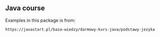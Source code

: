 ## Java course

Examples in this package is from:
```
https://javastart.pl/baza-wiedzy/darmowy-kurs-java/podstawy-jezyka
```